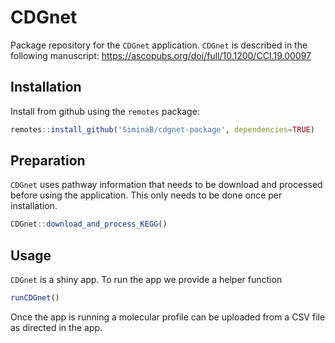 # CDGnet

Package repository for the `CDGnet` application. `CDGnet` is described in the following manuscript: https://ascopubs.org/doi/full/10.1200/CCI.19.00097



## Installation

Install from github using the `remotes` package:

```r
remotes::install_github('SiminaB/cdgnet-package', dependencies=TRUE)
```

## Preparation

`CDGnet` uses pathway information that needs to be download and processed before using the application. This only needs to be done once per installation.

```r
CDGnet::download_and_process_KEGG()
```

## Usage

`CDGnet` is a shiny app. To run the app we provide a helper function

```r
runCDGnet()
```

Once the app is running a molecular profile can be uploaded from a CSV file as directed in the app.

